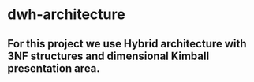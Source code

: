 # dwh-architecture

## For this project we use Hybrid architecture with 3NF structures and dimensional Kimball presentation area.

